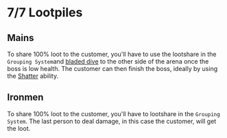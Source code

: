 # 7/7 Lootpiles
## Mains
To share 100% loot to the customer, you'll have to use the lootshare in the `Grouping System`and [bladed dive](https://runescape.wiki/w/Bladed_Dive) to the other side of the arena once the boss is low health. The customer can then finish the boss, ideally by using the [Shatter](https://runescape.wiki/w/Shatter) ability.

## Ironmen
To share 100% loot to the customer, you'll have to lootshare in the `Grouping System`. The last person to deal damage, in this case the customer, will get the loot.
